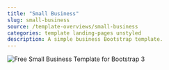 ```yaml
---
title: "Small Business"
slug: small-business
source: /template-overviews/small-business
categories: template landing-pages unstyled
description: A simple business Bootstrap template.
---
```


<img src="http://sbootstrap.layoutschoolc.netdna-cdn.com/assets/img/templates/small-business.jpg" class="img-responsive" alt="Free Small Business Template for Bootstrap 3">
